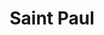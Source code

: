 ---
place: saint-paul-mn
title: Saint Paul
states:
  - MN
type: local
x: -93.0899578
y: 44.9537029
---